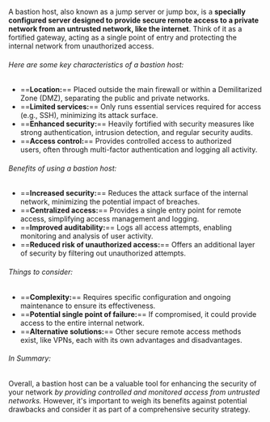 A bastion host, also known as a jump server or jump box, is a **specially configured server designed to provide secure remote access to a private network from an untrusted network, like the internet**. Think of it as a fortified gateway, acting as a single point of entry and protecting the internal network from unauthorized access.

###### Here are some key characteristics of a bastion host:
- ==**Location:**== Placed outside the main firewall or within a Demilitarized Zone (DMZ), separating the public and private networks.
- ==**Limited services:**== Only runs essential services required for access (e.g., SSH), minimizing its attack surface.
- ==**Enhanced security:**== Heavily fortified with security measures like strong authentication, intrusion detection, and regular security audits.
- ==**Access control:**== Provides controlled access to authorized users, often through multi-factor authentication and logging all activity.
###### Benefits of using a bastion host:
- ==**Increased security:**== Reduces the attack surface of the internal network, minimizing the potential impact of breaches.
- ==**Centralized access:**== Provides a single entry point for remote access, simplifying access management and logging.
- ==**Improved auditability:**== Logs all access attempts, enabling monitoring and analysis of user activity.
- ==**Reduced risk of unauthorized access:**== Offers an additional layer of security by filtering out unauthorized attempts.
###### Things to consider:
- ==**Complexity:**== Requires specific configuration and ongoing maintenance to ensure its effectiveness.
- ==**Potential single point of failure:**== If compromised, it could provide access to the entire internal network.
- ==**Alternative solutions:**== Other secure remote access methods exist, like VPNs, each with its own advantages and disadvantages.
###### In Summary: 
Overall, a bastion host can be a valuable tool for enhancing the security of your network *by providing controlled and monitored access from untrusted networks.* However, it's important to weigh its benefits against potential drawbacks and consider it as part of a comprehensive security strategy.







